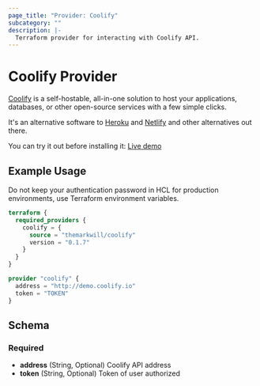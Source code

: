 ```yaml
---
page_title: "Provider: Coolify"
subcategory: ""
description: |-
  Terraform provider for interacting with Coolify API.
---
```


# Coolify Provider

[Coolify](https://coolify.io) is a self-hostable, all-in-one solution to host your applications, databases, or other open-source services with a few simple clicks.

It's an alternative software to [Heroku](https://www.heroku.com/) and [Netlify](https://www.netlify.com/) and other alternatives out there.

You can try it out before installing it: [Live demo](https://demo.coolify.io/)

## Example Usage

Do not keep your authentication password in HCL for production environments, use Terraform environment variables.

```terraform
terraform {
  required_providers {
    coolify = {
      source = "themarkwill/coolify"
      version = "0.1.7"
    }
  }
}

provider "coolify" {
  address = "http://demo.coolify.io"
  token = "TOKEN"
}
```

## Schema

### Required

- **address** (String, Optional) Coolify API address
- **token** (String, Optional) Token of user authorized